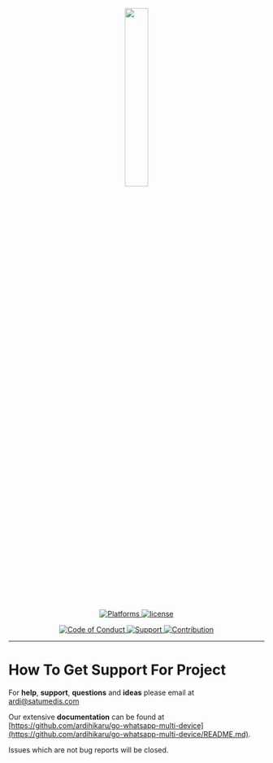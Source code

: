 <p align="center">
<a href="https://github.com/ardihikaru/go-whatsapp-multi-device/">
<img src="https://raw.githubusercontent.com/gilbarbara/logos/master/logos/docker-icon.svg" width="30%" />
</a>
<br>
</p>
<p align="center">
<a href="#">
<img src="https://img.shields.io/badge/%20Platforms-Windows%20/%20Linux-blue.svg?style=flat-square" alt="Platforms" />
</a>
<a href="https://github.com/ardihikaru/go-whatsapp-multi-device/blob/master/LICENSE">
<img src="https://img.shields.io/badge/%20Licence-MIT-green.svg?style=flat-square" alt="license" />
</a>
</p>
<p align="center">
<a href="https://github.com/ardihikaru/go-whatsapp-multi-device/blob/master/CODE_OF_CONDUCT.md">
<img src="https://img.shields.io/badge/Community-Code%20of%20Conduct-orange.svg?style=flat-squre" alt="Code of Conduct" />
</a>
<a href="https://github.com/ardihikaru/go-whatsapp-multi-device/blob/master/SUPPORT.md">
<img src="https://img.shields.io/badge/Community-Support-red.svg?style=flat-square" alt="Support" />
</a>
<a href="https://github.com/ardihikaru/go-whatsapp-multi-device/blob/master/CONTRIBUTING.md">
<img src="https://img.shields.io/badge/%20Community-Contribution-yellow.svg?style=flat-square" alt="Contribution" />
</a>
</p>
<hr>

# How To Get Support For Project

For **help**, **support**, **questions** and **ideas** please email at ardi@satumedis.com

Our extensive **documentation** can be found at [https://github.com/ardihikaru/go-whatsapp-multi-device](https://github.com/ardihikaru/go-whatsapp-multi-device/README.md).

Issues which are not bug reports will be closed.
